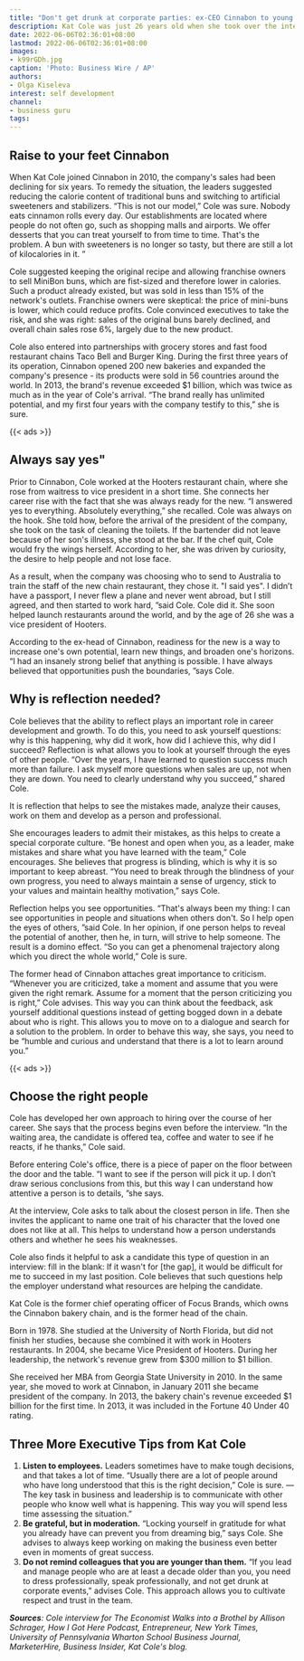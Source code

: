 ```yaml
---
title: "Don't get drunk at corporate parties: ex-CEO Cinnabon to young leaders"
description: Kat Cole was just 26 years old when she took over the international chain of Cinnabon bakeries. How reflection helps in business, why take on unusual tasks and what tests will help you choose the right employee - in a selection of her statements
date: 2022-06-06T02:36:01+08:00
lastmod: 2022-06-06T02:36:01+08:00
images:
- k99rGDh.jpg
caption: 'Photo: Business Wire / AP'
authors:
- Olga Kiseleva
interest: self development
channel:
- business guru
tags:
---
```


Raise to your feet Cinnabon
---------------------------

When Kat Cole joined Cinnabon in 2010, the company's sales had been declining for six years. To remedy the situation, the leaders suggested reducing the calorie content of traditional buns and switching to artificial sweeteners and stabilizers. “This is not our model,” Cole was sure. Nobody eats cinnamon rolls every day. Our establishments are located where people do not often go, such as shopping malls and airports. We offer desserts that you can treat yourself to from time to time. That's the problem. A bun with sweeteners is no longer so tasty, but there are still a lot of kilocalories in it. ”

Cole suggested keeping the original recipe and allowing franchise owners to sell MiniBon buns, which are fist-sized and therefore lower in calories. Such a product already existed, but was sold in less than 15% of the network's outlets. Franchise owners were skeptical: the price of mini-buns is lower, which could reduce profits. Cole convinced executives to take the risk, and she was right: sales of the original buns barely declined, and overall chain sales rose 6%, largely due to the new product.

Cole also entered into partnerships with grocery stores and fast food restaurant chains Taco Bell and Burger King. During the first three years of its operation, Cinnabon opened 200 new bakeries and expanded the company's presence - its products were sold in 56 countries around the world. In 2013, the brand's revenue exceeded $1 billion, which was twice as much as in the year of Cole's arrival. “The brand really has unlimited potential, and my first four years with the company testify to this,” she is sure.

{{< ads >}}

Always say yes"
---------------

Prior to Cinnabon, Cole worked at the Hooters restaurant chain, where she rose from waitress to vice president in a short time. She connects her career rise with the fact that she was always ready for the new. “I answered yes to everything. Absolutely everything,” she recalled. Cole was always on the hook. She told how, before the arrival of the president of the company, she took on the task of cleaning the toilets. If the bartender did not leave because of her son's illness, she stood at the bar. If the chef quit, Cole would fry the wings herself. According to her, she was driven by curiosity, the desire to help people and not lose face.

As a result, when the company was choosing who to send to Australia to train the staff of the new chain restaurant, they chose it. "I said yes". I didn’t have a passport, I never flew a plane and never went abroad, but I still agreed, and then started to work hard, ”said Cole. Cole did it. She soon helped launch restaurants around the world, and by the age of 26 she was a vice president of Hooters.

According to the ex-head of Cinnabon, readiness for the new is a way to increase one's own potential, learn new things, and broaden one's horizons. “I had an insanely strong belief that anything is possible. I have always believed that opportunities push the boundaries, ”says Cole.

Why is reflection needed?
-------------------------

Cole believes that the ability to reflect plays an important role in career development and growth. To do this, you need to ask yourself questions: why is this happening, why did it work, how did I achieve this, why did I succeed? Reflection is what allows you to look at yourself through the eyes of other people. “Over the years, I have learned to question success much more than failure. I ask myself more questions when sales are up, not when they are down. You need to clearly understand why you succeed,” shared Cole.

It is reflection that helps to see the mistakes made, analyze their causes, work on them and develop as a person and professional.

She encourages leaders to admit their mistakes, as this helps to create a special corporate culture. “Be honest and open when you, as a leader, make mistakes and share what you have learned with the team,” Cole encourages. She believes that progress is blinding, which is why it is so important to keep abreast. “You need to break through the blindness of your own progress, you need to always maintain a sense of urgency, stick to your values ​​and maintain healthy motivation,” says Cole.

Reflection helps you see opportunities. “That's always been my thing: I can see opportunities in people and situations when others don't. So I help open the eyes of others, ”said Cole. In her opinion, if one person helps to reveal the potential of another, then he, in turn, will strive to help someone. The result is a domino effect. “So you can get a phenomenal trajectory along which you direct the whole world,” Cole is sure.

The former head of Cinnabon attaches great importance to criticism. “Whenever you are criticized, take a moment and assume that you were given the right remark. Assume for a moment that the person criticizing you is right,” Cole advises. This way you can think about the feedback, ask yourself additional questions instead of getting bogged down in a debate about who is right. This allows you to move on to a dialogue and search for a solution to the problem. In order to behave this way, she says, you need to be “humble and curious and understand that there is a lot to learn around you.”

{{< ads >}}

Choose the right people
-----------------------

Cole has developed her own approach to hiring over the course of her career. She says that the process begins even before the interview. “In the waiting area, the candidate is offered tea, coffee and water to see if he reacts, if he thanks,” Cole said.

Before entering Cole's office, there is a piece of paper on the floor between the door and the table. “I want to see if the person will pick it up. I don’t draw serious conclusions from this, but this way I can understand how attentive a person is to details, ”she says.

At the interview, Cole asks to talk about the closest person in life. Then she invites the applicant to name one trait of his character that the loved one does not like at all. This helps to understand how a person understands others and whether he sees his weaknesses.

Cole also finds it helpful to ask a candidate this type of question in an interview: fill in the blank: If it wasn't for \[the gap\], it would be difficult for me to succeed in my last position. Cole believes that such questions help the employer understand what resources are helping the candidate.

Kat Cole is the former chief operating officer of Focus Brands, which owns the Cinnabon bakery chain, and is the former head of the chain.

Born in 1978. She studied at the University of North Florida, but did not finish her studies, because she combined it with work in Hooters restaurants. In 2004, she became Vice President of Hooters. During her leadership, the network's revenue grew from $300 million to $1 billion.

She received her MBA from Georgia State University in 2010. In the same year, she moved to work at Cinnabon, in January 2011 she became president of the company. In 2013, the bakery chain's revenue exceeded $1 billion for the first time. In 2013, it was included in the Fortune 40 Under 40 rating.

Three More Executive Tips from Kat Cole
---------------------------------------

1.  **Listen to employees.** Leaders sometimes have to make tough decisions, and that takes a lot of time. “Usually there are a lot of people around who have long understood that this is the right decision,” Cole is sure. — The key task in business and leadership is to communicate with other people who know well what is happening. This way you will spend less time assessing the situation.”
2.  **Be grateful, but in moderation.** “Locking yourself in gratitude for what you already have can prevent you from dreaming big,” says Cole. She advises to always keep working on making the business even better even in moments of great success.
3.  **Do not remind colleagues that you are younger than them.** “If you lead and manage people who are at least a decade older than you, you need to dress professionally, speak professionally, and not get drunk at corporate events,” advises Cole. This approach allows you to cultivate respect and trust in the team.

_**Sources**: Cole interview for The Economist Walks into a Brothel by Allison Schrager, How I Got Here Podcast, Entrepreneur, New York Times, University of Pennsylvania Wharton School Business Journal, MarketerHire, Business Insider, Kat Cole's blog._